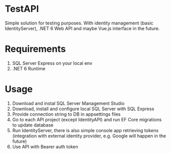 # TestAPI
Simple solution for testing purposes. With identity management (basic IdentityServer), .NET 6 Web API and maybe Vue.js interface in the future.

# Requirements
1. SQL Server Express on your local env
2. .NET 6 Runtime

# Usage
1. Download and instal SQL Server Management Studio
2. Download, install and configure local SQL Server with SQL Express
3. Provide connection string to DB in appsettings files
4. Go to each API project (except IdentityAPI) and run EF Core migrations to update database
4. Run IdentityServer, there is also simple console app retrieving tokens (integration with external identity provider, e.g. Google will happen in the future)
5. Use API with Bearer auth token
